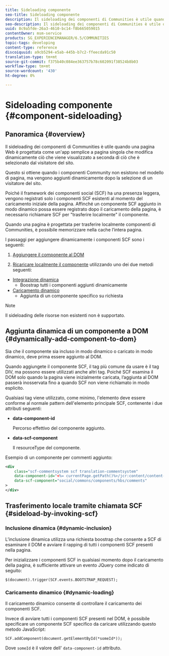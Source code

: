 ```yaml
---
title: Sideloading componente
seo-title: Sideloading componente
description: Il sideloading dei componenti di Communities è utile quando una pagina Web è progettata come un'app semplice a pagina singola che modifica dinamicamente ciò che viene visualizzato a seconda di ciò che è selezionato dal visitatore del sito
seo-description: Il sideloading dei componenti di Communities è utile quando una pagina Web è progettata come un'app semplice a pagina singola che modifica dinamicamente ciò che viene visualizzato a seconda di ciò che è selezionato dal visitatore del sito
uuid: 8c9a5fde-26a3-4610-bc14-f8b665059015
contentOwner: msm-service
products: SG_EXPERIENCEMANAGER/6.5/COMMUNITIES
topic-tags: developing
content-type: reference
discoiquuid: a9cb5294-e5ab-445b-b7c2-ffeecda91c50
translation-type: tm+mt
source-git-commit: f375b40c084ee363757b78c602091f38524b8b03
workflow-type: tm+mt
source-wordcount: '430'
ht-degree: 0%

---
```



# Sideloading componente {#component-sideloading}

## Panoramica {#overview}

Il sideloading dei componenti di Communities è utile quando una pagina Web è progettata come un&#39;app semplice a pagina singola che modifica dinamicamente ciò che viene visualizzato a seconda di ciò che è selezionato dal visitatore del sito.

Questo si ottiene quando i componenti Community non esistono nel modello di pagina, ma vengono aggiunti dinamicamente dopo la selezione di un visitatore del sito.

Poiché il framework dei componenti social (SCF) ha una presenza leggera, vengono registrati solo i componenti SCF esistenti al momento del caricamento iniziale della pagina. Affinché un componente SCF aggiunto in modo dinamico possa essere registrato dopo il caricamento della pagina, è necessario richiamare SCF per &quot;trasferire localmente&quot; il componente.

Quando una pagina è progettata per trasferire localmente componenti di Communities, è possibile memorizzare nella cache l’intera pagina.

I passaggi per aggiungere dinamicamente i componenti SCF sono i seguenti:

1. [Aggiungere il componente al DOM](#dynamically-add-component-to-dom)

1. [Ricaricare localmente il componente](#sideload-by-invoking-scf) utilizzando uno dei due metodi seguenti:

* [Integrazione dinamica](#dynamic-inclusion)
   * Boostrap tutti i componenti aggiunti dinamicamente
* [Caricamento dinamico](#dynamic-loading)
   * Aggiunta di un componente specifico su richiesta

>[!NOTE]
>
>Il sideloading delle risorse [](scf.md#add-or-include-a-communities-component) non esistenti non è supportato.

## Aggiunta dinamica di un componente a DOM {#dynamically-add-component-to-dom}

Sia che il componente sia incluso in modo dinamico o caricato in modo dinamico, deve prima essere aggiunto al DOM.

Quando aggiungete il componente SCF, il tag più comune da usare è il tag DIV, ma possono essere utilizzati anche altri tag. Poiché SCF esamina il DOM solo quando la pagina viene inizialmente caricata, l’aggiunta al DOM passerà inosservata fino a quando SCF non viene richiamato in modo esplicito.

Qualsiasi tag viene utilizzato, come minimo, l&#39;elemento deve essere conforme al normale pattern dell&#39;elemento principale SCF, contenente i due attributi seguenti:

* **data-component-id**

   Percorso effettivo del componente aggiunto.

* **data-scf-component**

   Il resourceType del componente.

Esempio di un componente per commenti aggiunto:

```xml
<div
    class="scf-commentsystem scf translation-commentsystem"
    data-component-id="<%= currentPage.getPath()%>/jcr:content/content-left/comments"
    data-scf-component="social/commons/components/hbs/comments"
>
</div>
```

## Trasferimento locale tramite chiamata SCF {#sideload-by-invoking-scf}

### Inclusione dinamica {#dynamic-inclusion}

L’inclusione dinamica utilizza una richiesta boostrap che consente a SCF di esaminare il DOM e avviare il rapping di tutti i componenti SCF presenti nella pagina.

Per inizializzare i componenti SCF in qualsiasi momento dopo il caricamento della pagina, è sufficiente attivare un evento JQuery come indicato di seguito:

`$(document).trigger(SCF.events.BOOTSTRAP_REQUEST);`

### Caricamento dinamico {#dynamic-loading}

Il caricamento dinamico consente di controllare il caricamento dei componenti SCF.

Invece di avviare tutti i componenti SCF presenti nel DOM, è possibile specificare un componente SCF specifico da caricare utilizzando questo metodo JavaScript:

`SCF.addComponent(document.getElementById(*someId*));`

Dove `someId` è il valore dell&#39; `data-component-id` attributo.
